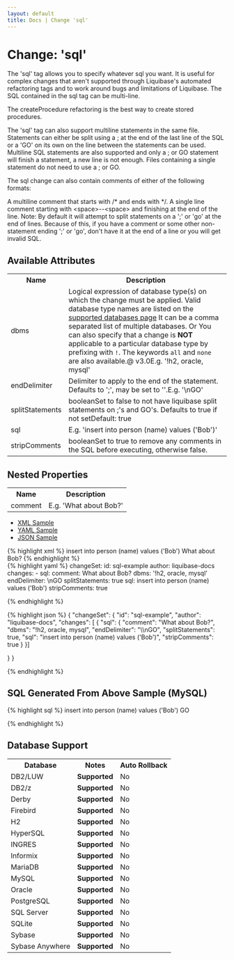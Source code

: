 ```yaml
---
layout: default
title: Docs | Change 'sql'
---
```


<!-- ====================================================== -->
<!-- GENERATED BY ChangeDocGenerator DO NOT MODIFY MANUALLY -->
<!-- ====================================================== -->

  <script>
  $(function() {
    $( "#changelog-tabs" ).tabs();
  });
</script>

# Change: 'sql'

The 'sql' tag allows you to specify whatever sql you want. It is useful for complex changes that aren't supported through Liquibase's automated refactoring tags and to work around bugs and limitations of Liquibase. The SQL contained in the sql tag can be multi-line.

The createProcedure refactoring is the best way to create stored procedures.

The 'sql' tag can also support multiline statements in the same file. Statements can either be split using a ; at the end of the last line of the SQL or a 'GO' on its own on the line between the statements can be used. Multiline SQL statements are also supported and only a ; or GO statement will finish a statement, a new line is not enough. Files containing a single statement do not need to use a ; or GO.

The sql change can also contain comments of either of the following formats:

A multiline comment that starts with /\* and ends with \*/.
A single line comment starting with &lt;space&gt;--&lt;space&gt; and finishing at the end of the line.
Note: By default it will attempt to split statements on a ';' or 'go' at the end of lines. Because of this, if you have a comment or some other non-statement ending ';' or 'go', don't have it at the end of a line or you will get invalid SQL.

## Available Attributes ##

<table class='attribs'>
<tr><th>Name</th><th>Description</th></tr>
<tr><td class="name">dbms</td><td class="desc">Logical expression of database type(s) on which the change must be applied. Valid database type names are listed on the <a href='../../databases.html'>supported databases page</a>
It can be a comma separated list of multiple databases.
Or You can also specify that a change is <b>NOT</b> applicable to a particular database type by prefixing with <code>!</code>. The keywords <code>all</code> and <code>none</code> are also available.<span class="right"><span class="since">@ v3.0</span><span class="sample">E.g. <span class="val">&#x27;!h2, oracle, mysql&#x27;</span></span></span></td></tr>
<tr><td class="name">endDelimiter</td><td class="desc">Delimiter to apply to the end of the statement. Defaults to ';', may be set to ''.<span class="right"><span class="sample">E.g. <span class="val">&#x27;\nGO&#x27;</span></span></span></td></tr>
<tr><td class="name">splitStatements</td><td class="desc"><span class="type">boolean</span>Set to false to not have liquibase split statements on ;'s and GO's. Defaults to true if not set<span class="right"><span class="default">Default: <span class="val">true</span></span></span></td></tr>
<tr><td class="name" required>sql</td><td class="desc"><span class="right"><span class="sample">E.g. <span class="val">&#x27;insert into person (name) values (&#x27;Bob&#x27;)&#x27;</span></span></span></td></tr>
<tr><td class="name">stripComments</td><td class="desc"><span class="type">boolean</span>Set to true to remove any comments in the SQL before executing, otherwise false.<span class="right"></span></td></tr>
</table>

## Nested Properties ##

<table id="nestedProps" class="attribs">
<tr><th>Name</th><th>Description</th></tr><tr><td class="name">comment</td><td class="desc"><span class="right"><span class="sample">E.g. <span class="val">&#x27;What about Bob?&#x27;</span></span></span></td></tr>
</table><div id='changelog-tabs'>
<ul>
    <li><a href="#tab-xml">XML Sample</a></li>
    <li><a href="#tab-yaml">YAML Sample</a></li>
    <li><a href="#tab-json">JSON Sample</a></li>
  </ul>
<div id='tab-xml'>
{% highlight xml %}
<changeSet author="liquibase-docs" id="sql-example">
    <sql dbms="!h2, oracle, mysql"
            endDelimiter="\nGO"
            splitStatements="true"
            stripComments="true">insert into person (name) values ('Bob')
        <comment>What about Bob?</comment>
    </sql>
</changeSet>
{% endhighlight %}
</div>
<div id='tab-yaml'>
{% highlight yaml %}
changeSet:
  id: sql-example
  author: liquibase-docs
  changes:
  - sql:
      comment: What about Bob?
      dbms: '!h2, oracle, mysql'
      endDelimiter: \nGO
      splitStatements: true
      sql: insert into person (name) values ('Bob')
      stripComments: true

{% endhighlight %}
</div>
<div id='tab-json'>
{% highlight json %}
{
  "changeSet": {
    "id": "sql-example",
    "author": "liquibase-docs",
    "changes": [
      {
        "sql": {
          "comment": "What about Bob?",
          "dbms": "!h2, oracle, mysql",
          "endDelimiter": "\\nGO",
          "splitStatements": true,
          "sql": "insert into person (name) values ('Bob')",
          "stripComments": true
        }
      }]
    
  }
}

{% endhighlight %}
</div>
</div>


## SQL Generated From Above Sample (MySQL)

{% highlight sql %}
insert into person (name) values ('Bob')
GO


{% endhighlight %}

## Database Support

<table style='border:1;'>
<tr><th>Database</th><th>Notes</th><th>Auto Rollback</th></tr>
<tr><td>DB2/LUW</td><td><b>Supported</b></td><td>No</td></tr>
<tr><td>DB2/z</td><td><b>Supported</b></td><td>No</td></tr>
<tr><td>Derby</td><td><b>Supported</b></td><td>No</td></tr>
<tr><td>Firebird</td><td><b>Supported</b></td><td>No</td></tr>
<tr><td>H2</td><td><b>Supported</b></td><td>No</td></tr>
<tr><td>HyperSQL</td><td><b>Supported</b></td><td>No</td></tr>
<tr><td>INGRES</td><td><b>Supported</b></td><td>No</td></tr>
<tr><td>Informix</td><td><b>Supported</b></td><td>No</td></tr>
<tr><td>MariaDB</td><td><b>Supported</b></td><td>No</td></tr>
<tr><td>MySQL</td><td><b>Supported</b></td><td>No</td></tr>
<tr><td>Oracle</td><td><b>Supported</b></td><td>No</td></tr>
<tr><td>PostgreSQL</td><td><b>Supported</b></td><td>No</td></tr>
<tr><td>SQL Server</td><td><b>Supported</b></td><td>No</td></tr>
<tr><td>SQLite</td><td><b>Supported</b></td><td>No</td></tr>
<tr><td>Sybase</td><td><b>Supported</b></td><td>No</td></tr>
<tr><td>Sybase Anywhere</td><td><b>Supported</b></td><td>No</td></tr>
</table>
